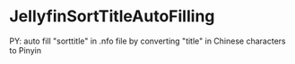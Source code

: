 # JellyfinSortTitleAutoFilling
PY: auto fill "sorttitle" in .nfo file by converting "title" in Chinese characters to Pinyin
